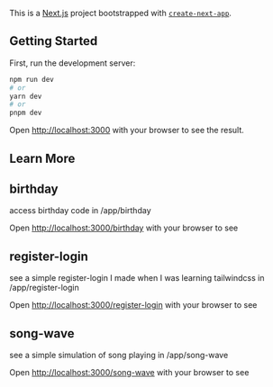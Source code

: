 This is a [Next.js](https://nextjs.org/) project bootstrapped with [`create-next-app`](https://github.com/vercel/next.js/tree/canary/packages/create-next-app).

## Getting Started

First, run the development server:

```bash
npm run dev
# or
yarn dev
# or
pnpm dev
```

Open [http://localhost:3000](http://localhost:3000) with your browser to see the result.

## Learn More

## birthday

access birthday code in /app/birthday

Open [http://localhost:3000/birthday](http://localhost:3000/birthday) with your browser to see

## register-login

see a simple register-login I made when I was learning tailwindcss in /app/register-login

Open [http://localhost:3000/register-login](http://localhost:3000/register-login) with your browser to see

## song-wave

see a simple simulation of song playing in /app/song-wave

Open [http://localhost:3000/song-wave](http://localhost:3000/song-wave) with your browser to see

